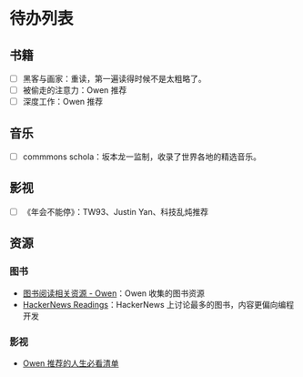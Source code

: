 # 待办列表

## 书籍

- [ ] 黑客与画家：重读，第一遍读得时候不是太粗略了。
- [ ] 被偷走的注意力：Owen 推荐
- [ ] 深度工作：Owen 推荐

## 音乐

- [ ] commmons schola：坂本龙一监制，收录了世界各地的精选音乐。

## 影视

- [ ] 《年会不能停》：TW93、Justin Yan、科技乱炖推荐



## 资源

### 图书

- [图书阅读相关资源 - Owen](https://www.owenyoung.com/books-guide/#qi-ta-ren-de-shu-ji-tui-jian-zi-yuan)：Owen 收集的图书资源
- [HackerNews Readings](https://hacker-recommended-books.vercel.app/)：HackerNews 上讨论最多的图书，内容更偏向编程开发

### 影视

- [Owen 推荐的人生必看清单](https://wiki.owenyoung.com/tv-shows/#workflows)

